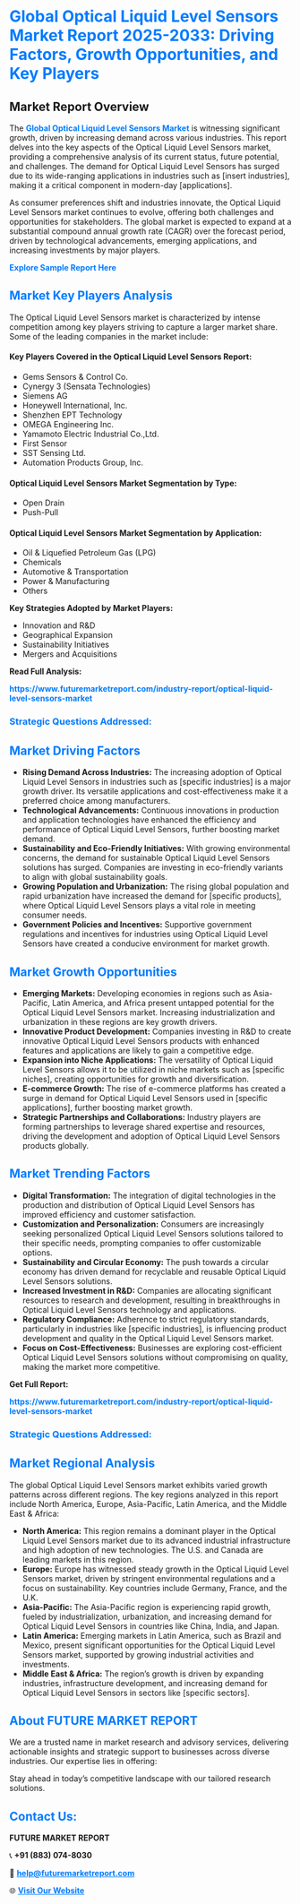 <h1 style="color: #007BFF;">Global Optical Liquid Level Sensors Market Report 2025-2033: Driving Factors, Growth Opportunities, and Key Players</h1>

<section id="overview">
<h2>Market Report Overview</h2>
<p>The <a href="https://www.futuremarketreport.com/industry-report/optical-liquid-level-sensors-market" style="color: #007BFF; text-decoration: none;"><strong>Global Optical Liquid Level Sensors Market</strong></a> is witnessing significant growth, driven by increasing demand across various industries. This report delves into the key aspects of the Optical Liquid Level Sensors market, providing a comprehensive analysis of its current status, future potential, and challenges. The demand for Optical Liquid Level Sensors has surged due to its wide-ranging applications in industries such as [insert industries], making it a critical component in modern-day [applications].</p>
<p>As consumer preferences shift and industries innovate, the Optical Liquid Level Sensors market continues to evolve, offering both challenges and opportunities for stakeholders. The global market is expected to expand at a substantial compound annual growth rate (CAGR) over the forecast period, driven by technological advancements, emerging applications, and increasing investments by major players.</p>
</section>

<section id="overview">
<p><a href="https://www.futuremarketreport.com/request-sample/reportId=81703" style="color: #007BFF; text-decoration: none;"><strong>Explore Sample Report Here</strong></a></p>
</section>

<section id="key-players">
<h2 style="color: #007BFF;">Market Key Players Analysis</h2>
<p>The Optical Liquid Level Sensors market is characterized by intense competition among key players striving to capture a larger market share. Some of the leading companies in the market include:</p>
<h4>Key Players Covered in the Optical Liquid Level Sensors Report:</h4>
<ul><li>Gems Sensors &amp; Control Co.</li><li>Cynergy 3 (Sensata Technologies)</li><li>Siemens AG</li><li>Honeywell International, Inc.</li><li>Shenzhen EPT Technology</li><li>OMEGA Engineering Inc.</li><li>Yamamoto Electric Industrial Co.,Ltd.</li><li>First Sensor</li><li>SST Sensing Ltd.</li><li>Automation Products Group, Inc.</li></ul>
<h4>Optical Liquid Level Sensors Market Segmentation by Type:</h4>
<ul><li>Open Drain</li><li>Push-Pull</li></ul>

<h4>Optical Liquid Level Sensors Market Segmentation by Application:</h4>
<ul><li>Oil &amp; Liquefied Petroleum Gas (LPG)</li><li>Chemicals</li><li>Automotive &amp; Transportation</li><li>Power &amp; Manufacturing</li><li>Others</li></ul>
<p><strong>Key Strategies Adopted by Market Players:</strong></p>
<ul>
<li>Innovation and R&D</li>
<li>Geographical Expansion</li>
<li>Sustainability Initiatives</li>
<li>Mergers and Acquisitions</li>
</ul>
</section>

<section>
<p><strong>Read Full Analysis: </strong></p><a href="https://www.futuremarketreport.com/industry-report/optical-liquid-level-sensors-market" style="color: #007BFF; text-decoration: none;"><strong>https://www.futuremarketreport.com/industry-report/optical-liquid-level-sensors-market</strong></a>
<h3 style="color: #007BFF;">Strategic Questions Addressed:</h3>
</section>

<section id="driving-factors">
<h2 style="color: #007BFF;">Market Driving Factors</h2>
<ul>
<li><strong>Rising Demand Across Industries:</strong> The increasing adoption of Optical Liquid Level Sensors in industries such as [specific industries] is a major growth driver. Its versatile applications and cost-effectiveness make it a preferred choice among manufacturers.</li>
<li><strong>Technological Advancements:</strong> Continuous innovations in production and application technologies have enhanced the efficiency and performance of Optical Liquid Level Sensors, further boosting market demand.</li>
<li><strong>Sustainability and Eco-Friendly Initiatives:</strong> With growing environmental concerns, the demand for sustainable Optical Liquid Level Sensors solutions has surged. Companies are investing in eco-friendly variants to align with global sustainability goals.</li>
<li><strong>Growing Population and Urbanization:</strong> The rising global population and rapid urbanization have increased the demand for [specific products], where Optical Liquid Level Sensors plays a vital role in meeting consumer needs.</li>
<li><strong>Government Policies and Incentives:</strong> Supportive government regulations and incentives for industries using Optical Liquid Level Sensors have created a conducive environment for market growth.</li>
</ul>
</section>

<section id="growth-opportunities">
<h2 style="color: #007BFF;">Market Growth Opportunities</h2>
<ul>
<li><strong>Emerging Markets:</strong> Developing economies in regions such as Asia-Pacific, Latin America, and Africa present untapped potential for the Optical Liquid Level Sensors market. Increasing industrialization and urbanization in these regions are key growth drivers.</li>
<li><strong>Innovative Product Development:</strong> Companies investing in R&D to create innovative Optical Liquid Level Sensors products with enhanced features and applications are likely to gain a competitive edge.</li>
<li><strong>Expansion into Niche Applications:</strong> The versatility of Optical Liquid Level Sensors allows it to be utilized in niche markets such as [specific niches], creating opportunities for growth and diversification.</li>
<li><strong>E-commerce Growth:</strong> The rise of e-commerce platforms has created a surge in demand for Optical Liquid Level Sensors used in [specific applications], further boosting market growth.</li>
<li><strong>Strategic Partnerships and Collaborations:</strong> Industry players are forming partnerships to leverage shared expertise and resources, driving the development and adoption of Optical Liquid Level Sensors products globally.</li>
</ul>
</section>

<section id="trending-factors">
<h2 style="color: #007BFF;">Market Trending Factors</h2>
<ul>
<li><strong>Digital Transformation:</strong> The integration of digital technologies in the production and distribution of Optical Liquid Level Sensors has improved efficiency and customer satisfaction.</li>
<li><strong>Customization and Personalization:</strong> Consumers are increasingly seeking personalized Optical Liquid Level Sensors solutions tailored to their specific needs, prompting companies to offer customizable options.</li>
<li><strong>Sustainability and Circular Economy:</strong> The push towards a circular economy has driven demand for recyclable and reusable Optical Liquid Level Sensors solutions.</li>
<li><strong>Increased Investment in R&D:</strong> Companies are allocating significant resources to research and development, resulting in breakthroughs in Optical Liquid Level Sensors technology and applications.</li>
<li><strong>Regulatory Compliance:</strong> Adherence to strict regulatory standards, particularly in industries like [specific industries], is influencing product development and quality in the Optical Liquid Level Sensors market.</li>
<li><strong>Focus on Cost-Effectiveness:</strong> Businesses are exploring cost-efficient Optical Liquid Level Sensors solutions without compromising on quality, making the market more competitive.</li>
</ul>
</section>

<section>
<p><strong>Get Full Report: </strong></p><a href="https://www.futuremarketreport.com/industry-report/optical-liquid-level-sensors-market" style="color: #007BFF; text-decoration: none;"><strong>https://www.futuremarketreport.com/industry-report/optical-liquid-level-sensors-market</strong></a>
<h3 style="color: #007BFF;">Strategic Questions Addressed:</h3>
</section>


<section id="regional-analysis">
<h2 style="color: #007BFF;">Market Regional Analysis</h2>
<p>The global Optical Liquid Level Sensors market exhibits varied growth patterns across different regions. The key regions analyzed in this report include North America, Europe, Asia-Pacific, Latin America, and the Middle East & Africa:</p>
<ul>
<li><strong>North America:</strong> This region remains a dominant player in the Optical Liquid Level Sensors market due to its advanced industrial infrastructure and high adoption of new technologies. The U.S. and Canada are leading markets in this region.</li>
<li><strong>Europe:</strong> Europe has witnessed steady growth in the Optical Liquid Level Sensors market, driven by stringent environmental regulations and a focus on sustainability. Key countries include Germany, France, and the U.K.</li>
<li><strong>Asia-Pacific:</strong> The Asia-Pacific region is experiencing rapid growth, fueled by industrialization, urbanization, and increasing demand for Optical Liquid Level Sensors in countries like China, India, and Japan.</li>
<li><strong>Latin America:</strong> Emerging markets in Latin America, such as Brazil and Mexico, present significant opportunities for the Optical Liquid Level Sensors market, supported by growing industrial activities and investments.</li>
<li><strong>Middle East & Africa:</strong> The region’s growth is driven by expanding industries, infrastructure development, and increasing demand for Optical Liquid Level Sensors in sectors like [specific sectors].</li>
</ul>
</section>

<footer>
<h2 style="color: #007BFF;">About FUTURE MARKET REPORT</h2>
<p>We are a trusted name in market research and advisory services, delivering actionable insights and strategic support to businesses across diverse industries. Our expertise lies in offering:</p>

<p>Stay ahead in today’s competitive landscape with our tailored research solutions.</p>

<h2 style="color: #007BFF;">Contact Us:</h2>
<p><strong>FUTURE MARKET REPORT</strong></p>
<p>📞 <strong>+91 (883) 074-8030</strong></p>
<p>📧 <strong><a href="mailto:help@futuremarketreport.com" style="color: #007BFF;">help@futuremarketreport.com</a></strong></p>
<p>🌐 <strong><a href="https://www.futuremarketreport.com/" style="color: #007BFF;">Visit Our Website</a></strong></p>
</footer>